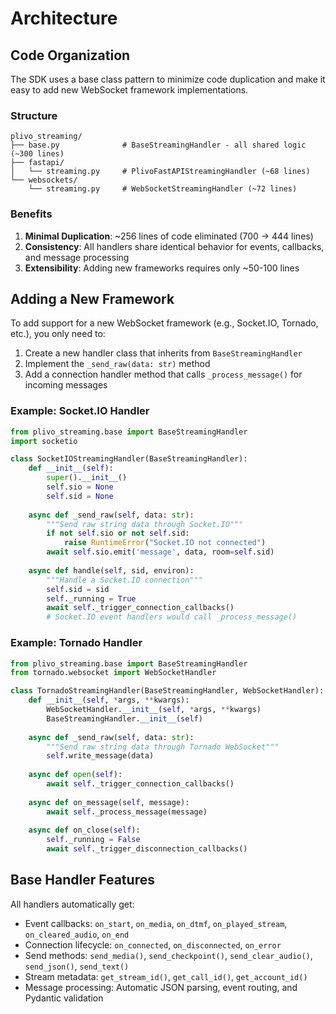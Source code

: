 # Architecture

## Code Organization

The SDK uses a base class pattern to minimize code duplication and make it easy to add new WebSocket framework implementations.

### Structure

```
plivo_streaming/
├── base.py              # BaseStreamingHandler - all shared logic (~300 lines)
├── fastapi/
│   └── streaming.py     # PlivoFastAPIStreamingHandler (~68 lines)
└── websockets/
    └── streaming.py     # WebSocketStreamingHandler (~72 lines)
```

### Benefits

1. **Minimal Duplication**: ~256 lines of code eliminated (700 → 444 lines)
2. **Consistency**: All handlers share identical behavior for events, callbacks, and message processing
3. **Extensibility**: Adding new frameworks requires only ~50-100 lines

## Adding a New Framework

To add support for a new WebSocket framework (e.g., Socket.IO, Tornado, etc.), you only need to:

1. Create a new handler class that inherits from `BaseStreamingHandler`
2. Implement the `_send_raw(data: str)` method
3. Add a connection handler method that calls `_process_message()` for incoming messages

### Example: Socket.IO Handler

```python
from plivo_streaming.base import BaseStreamingHandler
import socketio

class SocketIOStreamingHandler(BaseStreamingHandler):
    def __init__(self):
        super().__init__()
        self.sio = None
        self.sid = None
    
    async def _send_raw(self, data: str):
        """Send raw string data through Socket.IO"""
        if not self.sio or not self.sid:
            raise RuntimeError("Socket.IO not connected")
        await self.sio.emit('message', data, room=self.sid)
    
    async def handle(self, sid, environ):
        """Handle a Socket.IO connection"""
        self.sid = sid
        self._running = True
        await self._trigger_connection_callbacks()
        # Socket.IO event handlers would call _process_message()
```

### Example: Tornado Handler

```python
from plivo_streaming.base import BaseStreamingHandler
from tornado.websocket import WebSocketHandler

class TornadoStreamingHandler(BaseStreamingHandler, WebSocketHandler):
    def __init__(self, *args, **kwargs):
        WebSocketHandler.__init__(self, *args, **kwargs)
        BaseStreamingHandler.__init__(self)
    
    async def _send_raw(self, data: str):
        """Send raw string data through Tornado WebSocket"""
        self.write_message(data)
    
    async def open(self):
        await self._trigger_connection_callbacks()
    
    async def on_message(self, message):
        await self._process_message(message)
    
    async def on_close(self):
        self._running = False
        await self._trigger_disconnection_callbacks()
```

## Base Handler Features

All handlers automatically get:

- Event callbacks: `on_start`, `on_media`, `on_dtmf`, `on_played_stream`, `on_cleared_audio`, `on_end`
- Connection lifecycle: `on_connected`, `on_disconnected`, `on_error`
- Send methods: `send_media()`, `send_checkpoint()`, `send_clear_audio()`, `send_json()`, `send_text()`
- Stream metadata: `get_stream_id()`, `get_call_id()`, `get_account_id()`
- Message processing: Automatic JSON parsing, event routing, and Pydantic validation

